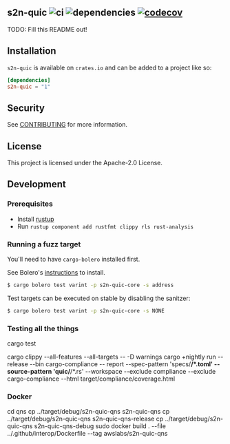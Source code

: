 ## s2n-quic ![ci](https://github.com/awslabs/s2n-quic/workflows/ci/badge.svg) ![dependencies](https://github.com/awslabs/s2n-quic/workflows/dependencies/badge.svg) [![codecov](https://codecov.io/gh/awslabs/s2n-quic/branch/main/graph/badge.svg?token=DUSPM9SQW2)](https://codecov.io/gh/awslabs/s2n-quic)

TODO: Fill this README out!

## Installation

`s2n-quic` is available on `crates.io` and can be added to a project like so:

```toml
[dependencies]
s2n-quic = "1"
```

## Security

See [CONTRIBUTING](CONTRIBUTING.md#security-issue-notifications) for more information.

## License

This project is licensed under the Apache-2.0 License.

## Development

### Prerequisites

- Install [rustup](https://rustup.rs/)
- Run `rustup component add rustfmt clippy rls rust-analysis`

### Running a fuzz target

You'll need to have `cargo-bolero` installed first.

See Bolero's [instructions](https://camshaft.github.io/bolero/cli-installation.html) to install.

```bash
$ cargo bolero test varint -p s2n-quic-core -s address
```

Test targets can be executed on stable by disabling the sanitzer:

```bash
$ cargo bolero test varint -p s2n-quic-core -s NONE
```

### Testing all the things

cargo test

cargo clippy --all-features --all-targets -- -D warnings
cargo +nightly run --release --bin cargo-compliance -- report --spec-pattern 'specs/**/*.toml' --source-pattern 'quic/**/*.rs' --workspace --exclude compliance --exclude cargo-compliance --html target/compliance/coverage.html


### Docker
cd qns
cp ../target/debug/s2n-quic-qns s2n-quic-qns
cp ../target/debug/s2n-quic-qns s2n-quic-qns-release
cp ../target/debug/s2n-quic-qns s2n-quic-qns-debug
sudo docker build . --file ../.github/interop/Dockerfile --tag awslabs/s2n-quic-qns
